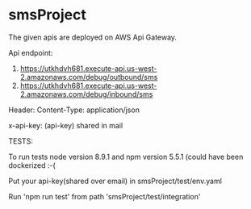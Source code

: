 # smsProject
The given apis are deployed on AWS Api Gateway.

Api endpoint: 
1. https://utkhdvh681.execute-api.us-west-2.amazonaws.com/debug/outbound/sms
2. https://utkhdvh681.execute-api.us-west-2.amazonaws.com/debug/inbound/sms

Header:
Content-Type: application/json  

x-api-key: (api-key) shared in mail

TESTS:

To run tests node version 8.9.1 and npm version 5.5.1 (could have been dockerized :-(

Put your api-key(shared over email) in smsProject/test/env.yaml


Run 'npm run test' from path 'smsProject/test/integration'
